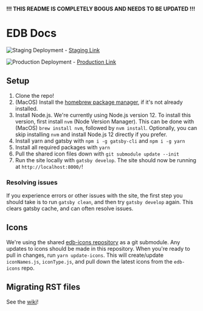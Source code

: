 __!!! THIS README IS COMPLETELY BOGUS AND NEEDS TO BE UPDATED !!!__

# EDB Docs

![Staging Deployment](https://github.com/rocketinsights/edb_docs/workflows/Deploy%20Develop%20to%20Netlify/badge.svg) - [Staging Link](https://edb-docs-staging.netlify.app/)


![Production Deployment](https://github.com/rocketinsights/edb_docs/workflows/Deploy%20Master%20to%20Netlify/badge.svg) - [Production Link](https://edb-docs.netlify.app/)

## Setup

1. Clone the repo!
2. (MacOS) Install the [homebrew package manager](https://brew.sh/), if it's not already installed.
3. Install Node.js. We're currently using Node.js version 12. To install this version, first install `nvm` (Node Version Manager). This can be done with (MacOS) `brew install nvm`, followed by `nvm install`. Optionally, you can skip installing `nvm` and install Node.js 12 directly if you prefer.
4. Install yarn and gatsby with `npm i -g gatsby-cli` and `npm i -g yarn`
5. Install all required packages with `yarn`
6. Pull the shared icon files down with `git submodule update --init`
7. Run the site locally with `gatsby develop`. The site should now be running at `http://localhost:8000/`!

### Resolving issues

If you experience errors or other issues with the site, the first step you should take is to run `gatsby clean`, and then try `gatsby develop` again. This clears gatsby cache, and can often resolve issues.

## Icons

We're using the shared [edb-icons repository](https://github.com/rocketinsights/edb-icons) as a git submodule. Any updates to icons should be made in this repository. When you're ready to pull in changes, run `yarn update-icons`. This will create/update `iconNames.js`, `iconType.js`, and pull down the latest icons from the `edb-icons` repo.

## Migrating RST files

See the [wiki](https://github.com/rocketinsights/edb_docs/wiki/RST-Content-Conversion-Process)!
